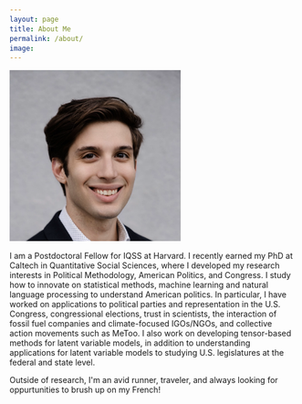 ```yaml
---
layout: page
title: About Me
permalink: /about/
image: 
---
```




<img src='/images/IMG_2236.png' alt="danny ebanks headshot" width="300" height="300" class="center">

I am a Postdoctoral Fellow for IQSS at Harvard. I recently earned my PhD at Caltech in Quantitative Social Sciences, where I developed my research interests in Political Methodology, American Politics, and Congress. I study how to innovate on statistical methods, machine learning  and natural language processing to understand American politics. In particular, I have worked on applications to political parties and representation in the U.S. Congress, congressional elections, trust in scientists, the interaction of fossil fuel companies and climate-focused IGOs/NGOs, and collective action movements such as MeToo. I also work on developing tensor-based methods for latent variable models, in addition to understanding applications for latent variable models to studying U.S. legislatures at the federal and state level. <br>

Outside of research, I'm an avid runner, traveler, and always looking for oppurtunities to brush up on my French!
